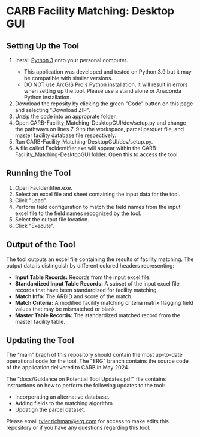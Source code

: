 # CARB Facility Matching: Desktop GUI
 
## Setting Up the Tool
<ol>
 <li>Install <a href="https://www.python.org/downloads/">Python 3</a> onto your personal computer.</li>
 <ul>
  <li>This application was developed and tested on Python 3.9 but it may be compatible with similar versions.</li>
  <li>DO NOT use ArcGIS Pro's Python installation, it will result in errors when setting up the tool. Please use a stand alone or Anaconda Python installation.</li>
 </ul>
 <li>Download the reposity by clicking the green "Code" button on this page and selecting "Download ZIP".</li>
 <li>Unzip the code into an approprate folder.</li>
 <li>Open CARB-Facility_Matching-DesktopGUI/dev/setup.py and change the pathways on lines 7-9 to the workspace, parcel parquet file, and master facility database file respectively.</li>
 <li>Run CARB-Facility_Matching-DesktopGUI/dev/setup.py.</li>
 <li>A file called FacIdentifier.exe will appear within the CARB-Facility_Matching-DesktopGUI folder. Open this to access the tool.</li>
</ol>

## Running the Tool
<ol>
 <li>Open FacIdentifier.exe.</li>
 <li>Select an excel file and sheet containing the input data for the tool.</li>
 <li>Click "Load".</li>
 <li>Perform field configuration to match the field names from the input excel file to the field names recognized by the tool.</li>
 <li>Select the output file location.</li>
 <li>Click "Execute".</li>
</ol>

## Output of the Tool
The tool outputs an excel file containing the results of facility matching. The output data is distinguish by different colored headers representing:
<ul>
 <li><b>Input Table Records:</b> Records from the input excel file.</li>
 <li><b>Standardized Input Table Records:</b> A subset of the input excel file records that have been standardized for facility matching.</li>
 <li><b>Match Info:</b> The ARBID and score of the match.</li>
 <li><b>Match Criteria:</b> A modified facility matching criteria matrix flagging field values that may be mismatched or blank.</li>
 <li><b>Master Table Records:</b> The standardized matched record from the master facility table.</li>
</ul>

## Updating the Tool
The "main" brach of this repository should contain the most up-to-date operational code for the tool. The "ERG" branch contains the source code of the application delivered to CARB in May 2024.

The "docs/Guidance on Potential Tool Updates.pdf" file contains instructions on how to perform the following updates to the tool:
<ul>
 <li>Incorporating an alternative database.</li>
 <li>Adding fields to the matching algorithm.</li>
 <li>Updatign the parcel dataset.</li>
</ul>

Please email tyler.richman@erg.com for access to make edits this repository or if you have any questions regarding this tool.
